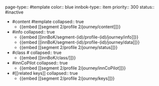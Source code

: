 page-type:: #template
color:: blue
innbok-type:: item
priority:: 300
status:: #inactive

- #content #template
  collapsed:: true
	- {{embed [[segment 2/profile 2/journey/content]]}}
- #info
  collapsed:: true
	- {{embed [[innBoK/segment-(id)/profile-(id)/journey/info]]}}
	- {{embed [[innBoK/segment-(id)/profile-(id)/journey/data]]}}
	- {{embed [[segment 2/profile 2/journey/status]]}}
- #class #
  collapsed:: true
	- {{embed [[innBoK/class/]]}}
- #innCoPilot
  collapsed:: true
	- {{embed [[segment 2/profile 2/journey/innCoPilot]]}}
- #[[related keys]]
  collapsed:: true
	- {{embed [[segment 2/profile 2/journey/keys]]}}



